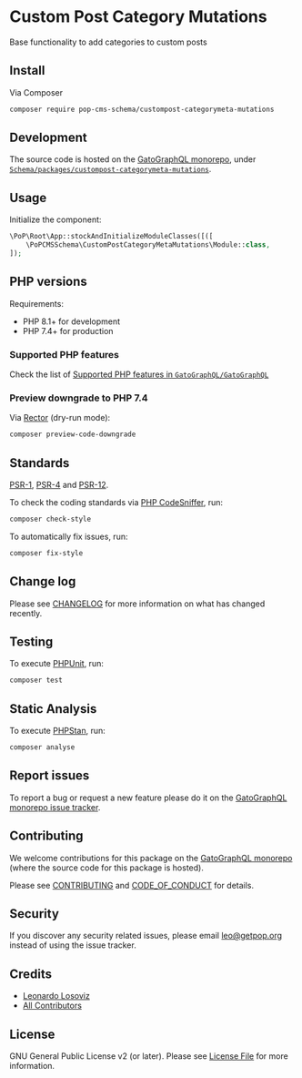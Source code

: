 # Custom Post Category Mutations

<!--
[![Build Status][ico-travis]][link-travis]
[![Quality Score][ico-code-quality]][link-code-quality]
[![Software License][ico-license]](LICENSE.md)
[![Latest Version on Packagist][ico-version]][link-packagist]
[![Coverage Status][ico-scrutinizer]][link-scrutinizer]
[![Total Downloads][ico-downloads]][link-downloads]
-->

Base functionality to add categories to custom posts

## Install

Via Composer

``` bash
composer require pop-cms-schema/custompost-categorymeta-mutations
```

## Development

The source code is hosted on the [GatoGraphQL monorepo](https://github.com/GatoGraphQL/GatoGraphQL), under [`Schema/packages/custompost-categorymeta-mutations`](https://github.com/GatoGraphQL/GatoGraphQL/tree/master/layers/Schema/packages/custompost-categorymeta-mutations).

## Usage

Initialize the component:

``` php
\PoP\Root\App::stockAndInitializeModuleClasses([([
    \PoPCMSSchema\CustomPostCategoryMetaMutations\Module::class,
]);
```

## PHP versions

Requirements:

- PHP 8.1+ for development
- PHP 7.4+ for production

### Supported PHP features

Check the list of [Supported PHP features in `GatoGraphQL/GatoGraphQL`](https://github.com/GatoGraphQL/GatoGraphQL/blob/master/docs/supported-php-features.md)

### Preview downgrade to PHP 7.4

Via [Rector](https://github.com/rectorphp/rector) (dry-run mode):

```bash
composer preview-code-downgrade
```

## Standards

[PSR-1](https://www.php-fig.org/psr/psr-1), [PSR-4](https://www.php-fig.org/psr/psr-4) and [PSR-12](https://www.php-fig.org/psr/psr-12).

To check the coding standards via [PHP CodeSniffer](https://github.com/squizlabs/PHP_CodeSniffer), run:

``` bash
composer check-style
```

To automatically fix issues, run:

``` bash
composer fix-style
```

## Change log

Please see [CHANGELOG](CHANGELOG.md) for more information on what has changed recently.

## Testing

To execute [PHPUnit](https://phpunit.de/), run:

``` bash
composer test
```

## Static Analysis

To execute [PHPStan](https://github.com/phpstan/phpstan), run:

``` bash
composer analyse
```

## Report issues

To report a bug or request a new feature please do it on the [GatoGraphQL monorepo issue tracker](https://github.com/GatoGraphQL/GatoGraphQL/issues).

## Contributing

We welcome contributions for this package on the [GatoGraphQL monorepo](https://github.com/GatoGraphQL/GatoGraphQL) (where the source code for this package is hosted).

Please see [CONTRIBUTING](CONTRIBUTING.md) and [CODE_OF_CONDUCT](CODE_OF_CONDUCT.md) for details.

## Security

If you discover any security related issues, please email leo@getpop.org instead of using the issue tracker.

## Credits

- [Leonardo Losoviz][link-author]
- [All Contributors][link-contributors]

## License

GNU General Public License v2 (or later). Please see [License File](LICENSE.md) for more information.

[ico-version]: https://img.shields.io/packagist/v/pop-cms-schema/custompost-categorymeta-mutations.svg?style=flat-square
[ico-license]: https://img.shields.io/badge/license-GPLv2-brightgreen.svg?style=flat-square
[ico-travis]: https://img.shields.io/travis/pop-cms-schema/custompost-categorymeta-mutations/master.svg?style=flat-square
[ico-scrutinizer]: https://img.shields.io/scrutinizer/coverage/g/pop-cms-schema/custompost-categorymeta-mutations.svg?style=flat-square
[ico-code-quality]: https://img.shields.io/scrutinizer/g/pop-cms-schema/custompost-categorymeta-mutations.svg?style=flat-square
[ico-downloads]: https://img.shields.io/packagist/dt/pop-cms-schema/custompost-categorymeta-mutations.svg?style=flat-square

[link-packagist]: https://packagist.org/packages/pop-cms-schema/custompost-categorymeta-mutations
[link-travis]: https://travis-ci.org/pop-cms-schema/custompost-categorymeta-mutations
[link-scrutinizer]: https://scrutinizer-ci.com/g/pop-cms-schema/custompost-categorymeta-mutations/code-structure
[link-code-quality]: https://scrutinizer-ci.com/g/pop-cms-schema/custompost-categorymeta-mutations
[link-downloads]: https://packagist.org/packages/pop-cms-schema/custompost-categorymeta-mutations
[link-author]: https://github.com/leoloso
[link-contributors]: ../../../../../../contributors
